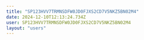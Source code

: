 ```yaml
---
title: "SP123HVV7TRMNSDFW0JD0FJXS2CD7V5NKZ5BN02M4"
date: 2024-12-10T12:13:24.734Z
user: SP123HVV7TRMNSDFW0JD0FJXS2CD7V5NKZ5BN02M4
layout: "users"
---
```

    